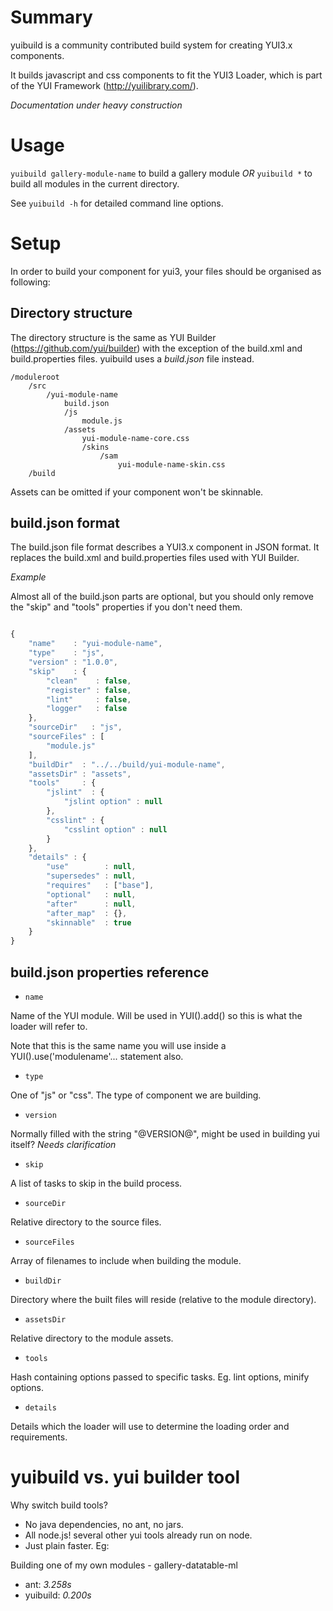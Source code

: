 Summary
=======

yuibuild is a community contributed build system for creating YUI3.x components.

It builds javascript and css components to fit the YUI3 Loader,
which is part of the YUI Framework (http://yuilibrary.com/).

*Documentation under heavy construction*

Usage
=====

`yuibuild gallery-module-name` to build a gallery module *OR*
`yuibuild *` to build all modules in the current directory.

See `yuibuild -h` for detailed command line options.

Setup
=====

In order to build your component for yui3, your files should be organised as following:

Directory structure
-------------------

The directory structure is the same as YUI Builder (https://github.com/yui/builder) with the exception of the
build.xml and build.properties files. yuibuild uses a *build.json* file instead.

```
/moduleroot
    /src
        /yui-module-name
            build.json
            /js
                module.js
            /assets
                yui-module-name-core.css
                /skins
                    /sam
                        yui-module-name-skin.css
    /build
```

Assets can be omitted if your component won't be skinnable.

build.json format
-----------------

The build.json file format describes a YUI3.x component in JSON format. It replaces the
build.xml and build.properties files used with YUI Builder.

_Example_

Almost all of the build.json parts are optional, but you should
only remove the "skip" and "tools" properties if you don't need them.

```javascript

{
    "name"    : "yui-module-name",
    "type"    : "js",
    "version" : "1.0.0",
    "skip"    : {
        "clean"    : false,
        "register" : false,
        "lint"     : false,
        "logger"   : false
    },
    "sourceDir"   : "js",
    "sourceFiles" : [
        "module.js"
    ],
    "buildDir"  : "../../build/yui-module-name",
    "assetsDir" : "assets",
    "tools"     : {
        "jslint"  : {
            "jslint option" : null
        },
        "csslint" : {
            "csslint option" : null
        }
    },
    "details" : {
        "use"        : null,
        "supersedes" : null,
        "requires"   : ["base"],
        "optional"   : null,
        "after"      : null,
        "after_map"  : {},
        "skinnable"  : true
    }
}

```

build.json properties reference
-------------------------------

* `name`

Name of the YUI module. Will be used in YUI().add() so this is what
the loader will refer to.

Note that this is the same name you will use inside a YUI().use('modulename'... statement also.


* `type`

One of "js" or "css". The type of component we are building.


* `version`

Normally filled with the string "@VERSION@", might be used in building yui itself? *Needs clarification*


* `skip`

A list of tasks to skip in the build process.


* `sourceDir`

Relative directory to the source files.


* `sourceFiles`

Array of filenames to include when building the module.


* `buildDir`

Directory where the built files will reside (relative to the module directory).


* `assetsDir`

Relative directory to the module assets.


* `tools`

Hash containing options passed to specific tasks.
Eg. lint options, minify options.

* `details`

Details which the loader will use to determine the loading order and requirements.

yuibuild vs. yui builder tool
=============================

Why switch build tools?

* No java dependencies, no ant, no jars.
* All node.js! several other yui tools already run on node.
* Just plain faster. Eg:

Building one of my own modules - gallery-datatable-ml

+ ant: *3.258s*
+ yuibuild: *0.200s*
